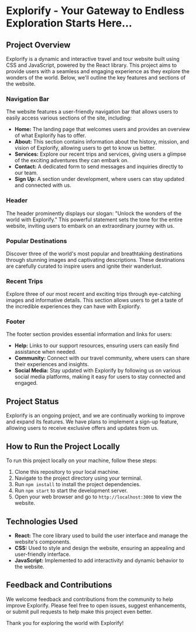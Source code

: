 # Explorify - Your Gateway to Endless Exploration Starts Here...

## Project Overview

Explorify is a dynamic and interactive travel and tour website built using CSS and JavaScript, powered by the React library. This project aims to provide users with a seamless and engaging experience as they explore the wonders of the world. Below, we'll outline the key features and sections of the website.

### Navigation Bar

The website features a user-friendly navigation bar that allows users to easily access various sections of the site, including:

- **Home:** The landing page that welcomes users and provides an overview of what Explorify has to offer.
- **About:** This section contains information about the history, mission, and vision of Explorify, allowing users to get to know us better.
- **Services:** Explore our recent trips and services, giving users a glimpse of the exciting adventures they can embark on.
- **Contact:** A dedicated form to send messages and inquiries directly to our team.
- **Sign Up:** A section under development, where users can stay updated and connected with us.

### Header

The header prominently displays our slogan: "Unlock the wonders of the world with Explorify." This powerful statement sets the tone for the entire website, inviting users to embark on an extraordinary journey with us.

### Popular Destinations

Discover three of the world's most popular and breathtaking destinations through stunning images and captivating descriptions. These destinations are carefully curated to inspire users and ignite their wanderlust.

### Recent Trips

Explore three of our most recent and exciting trips through eye-catching images and informative details. This section allows users to get a taste of the incredible experiences they can have with Explorify.

### Footer

The footer section provides essential information and links for users:

- **Help:** Links to our support resources, ensuring users can easily find assistance when needed.
- **Community:** Connect with our travel community, where users can share their experiences and insights.
- **Social Media:** Stay updated with Explorify by following us on various social media platforms, making it easy for users to stay connected and engaged.

## Project Status

Explorify is an ongoing project, and we are continually working to improve and expand its features. We have plans to implement a sign-up feature, allowing users to receive exclusive offers and updates from us.

## How to Run the Project Locally

To run this project locally on your machine, follow these steps:

1. Clone this repository to your local machine.
2. Navigate to the project directory using your terminal.
3. Run `npm install` to install the project dependencies.
4. Run `npm start` to start the development server.
5. Open your web browser and go to `http://localhost:3000` to view the website.

## Technologies Used

- **React:** The core library used to build the user interface and manage the website's components.
- **CSS:** Used to style and design the website, ensuring an appealing and user-friendly interface.
- **JavaScript:** Implemented to add interactivity and dynamic behavior to the website.

## Feedback and Contributions

We welcome feedback and contributions from the community to help improve Explorify. Please feel free to open issues, suggest enhancements, or submit pull requests to help make this project even better.

Thank you for exploring the world with Explorify!
